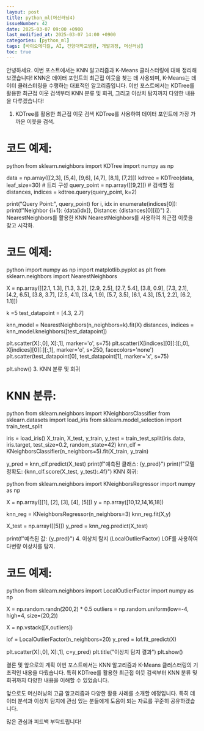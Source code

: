 ```yaml
---
layout: post
title: python_ml(머신러닝4)
issueNumber: 42
date: 2025-03-07 09:00 +0900
last_modified_at: 2025-03-07 14:00 +0900
categories: [python_ml]
tags: [바이오메디컬, AI, 건양대학교병원, 개발과정, 머신러닝]
toc: true
---
```

안녕하세요. 이번 포스트에서는 KNN 알고리즘과 K-Means 클러스터링에 대해 정리해보겠습니다! KNN은 데이터 포인트의 최근접 이웃을 찾는 데 사용되며, K-Means는 데이터 클러스터링을 수행하는 대표적인 알고리즘입니다. 이번 포스트에서는 KDTree를 활용한 최근접 이웃 검색부터 KNN 분류 및 회귀, 그리고 이상치 탐지까지 다양한 내용을 다루겠습니다!

1. KDTree를 활용한 최근접 이웃 검색
KDTree를 사용하여 데이터 포인트에 가장 가까운 이웃을 검색.

# 코드 예제:

python
from sklearn.neighbors import KDTree
import numpy as np

data = np.array([[2,3], [5,4], [9,6], [4,7], [8,1], [7,2]])
kdtree = KDTree(data, leaf_size=30)  # 트리 구성
query_point = np.array([[9,2]])     # 검색할 점
distances, indices = kdtree.query(query_point, k=2)

print("Query Point:", query_point)
for i, idx in enumerate(indices[0]):
    print(f"Neighbor {i+1}: {data[idx]}, Distance: {distances[0][i]}")
2. NearestNeighbors를 활용한 KNN
NearestNeighbors를 사용하여 최근접 이웃을 찾고 시각화.

# 코드 예제:

python
import numpy as np
import matplotlib.pyplot as plt
from sklearn.neighbors import NearestNeighbors

X = np.array([[2.1, 1.3], [1.3, 3.2], [2.9, 2.5], [2.7, 5.4], [3.8, 0.9],
              [7.3, 2.1], [4.2, 6.5], [3.8, 3.7], [2.5, 4.1], [3.4, 1.9],
              [5.7, 3.5], [6.1, 4.3], [5.1, 2.2], [6.2, 1.1]])

k =5
test_datapoint = [4.3, 2.7]

knn_model = NearestNeighbors(n_neighbors=k).fit(X)
distances, indices = knn_model.kneighbors([test_datapoint])

plt.scatter(X[:,0], X[:,1], marker='o', s=75)
plt.scatter(X[indices][0][:][:,0], X[indices][0][:][:,1],
            marker='o', s=250, facecolors='none')
plt.scatter(test_datapoint[0], test_datapoint[1], marker='x', s=75)

plt.show()
3. KNN 분류 및 회귀
# KNN 분류:

python
from sklearn.neighbors import KNeighborsClassifier
from sklearn.datasets import load_iris
from sklearn.model_selection import train_test_split

iris = load_iris()
X_train, X_test, y_train, y_test = train_test_split(iris.data, iris.target,
                                                    test_size=0.2,
                                                    random_state=42)
knn_clf = KNeighborsClassifier(n_neighbors=5).fit(X_train, y_train)

y_pred = knn_clf.predict(X_test)
print(f"예측된 클래스: {y_pred}")
print(f"모델 정확도: {knn_clf.score(X_test, y_test):.4f}")
KNN 회귀:

python
from sklearn.neighbors import KNeighborsRegressor
import numpy as np

X = np.array([[1], [2], [3], [4], [5]])
y = np.array([10,12,14,16,18])

knn_reg = KNeighborsRegressor(n_neighbors=3)
knn_reg.fit(X,y)

X_test = np.array([[5]])
y_pred = knn_reg.predict(X_test)

print(f"예측된 값: {y_pred}")
4. 이상치 탐지 (LocalOutlierFactor)
LOF를 사용하여 다변량 이상치를 탐지.

# 코드 예제:

python
from sklearn.neighbors import LocalOutlierFactor
import numpy as np

X = np.random.randn(200,2) * 0.5
outliers = np.random.uniform(low=-4, high=4, size=(20,2))

X = np.vstack([X,outliers])

lof = LocalOutlierFactor(n_neighbors=20)
y_pred = lof.fit_predict(X)

plt.scatter(X[:,0], X[:,1], c=y_pred)
plt.title("이상치 탐지 결과")
plt.show()

결론 및 앞으로의 계획
이번 포스트에서는 KNN 알고리즘과 K-Means 클러스터링의 기초적인 내용을 다뤘습니다. 특히 KDTree를 활용한 최근접 이웃 검색부터 KNN 분류 및 회귀까지 다양한 내용을 이해할 수 있었습니다.

앞으로도 머신러닝의 고급 알고리즘과 다양한 활용 사례를 소개할 예정입니다. 특히 데이터 분석과 이상치 탐지에 관심 있는 분들에게 도움이 되는 자료를 꾸준히 공유하겠습니다.

많은 관심과 피드백 부탁드립니다!